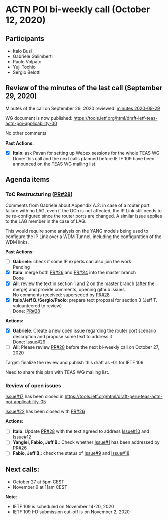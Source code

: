 # ACTN POI bi-weekly call (October 12, 2020)

## Participants
- Italo Busi
- Gabriele Galimberti
- Paolo Volpato
- Yuji Tochio
- Sergio Belotti

## Review of the minutes of the last call (September 29, 2020)

Minutes of the call on September 29, 2020 reviewed: [minutes 2020-09-29](https://github.com/FabioPeruzzini/actn-poi/blob/master/minutes/minutes%202020-09-29.md)

WG document is now published: https://tools.ietf.org/html/draft-ietf-teas-actn-poi-applicability-00

No other comments

**Past Actions:**
- [x] __Italo__: ask Pavan for setting up Webex sessions for the whole TEAS WG\
Done: this call and the next calls planned before IETF 109 have been announced on the TEAS WG mailing list.

## Agenda items

### ToC Restructuring ([PR#28](https://github.com/FabioPeruzzini/actn-poi/pull/28))

Comments from Gabriele about Appendix A.2: in case of a router port failure with no LAG, even if the OCh is not affected, the IP Link still needs to be re-configured since the router ports are changed. A similar issue applies to the LAG member in the case of LAG.

This would require some analysis on the YANG models being used to configure the IP Link over a WDM Tunnel, including the configuration of the WDM links.

**Past Actions:**
- [ ] __Gabriele__: check if some IP experts can also join the work\
Pending
- [x] __Italo__: merge both [PR#26](https://github.com/FabioPeruzzini/actn-poi/pull/26) and [PR#24](https://github.com/FabioPeruzzini/actn-poi/pull/24) into the master branch\
Done
- [x] __All__: review the text in section 1 and 2 on the master branch (after the merge) and provide comments, opening github issues\
No comments received: superseded by [PR#28](https://github.com/FabioPeruzzini/actn-poi/pull/28)
- [x] __Italo/Jeff B./Sergio/Paolo__: prepare text proposal for section 3 (Jeff T. volounteered to review)\
Done: [PR#28](https://github.com/FabioPeruzzini/actn-poi/pull/28)

**Actions:**
- [x] __Gabriele__: Create a new open issue regarding the router port scenario description and propose some text to address it\
Done: [Issue#29](https://github.com/FabioPeruzzini/actn-poi/issues/29)
- [ ] __All__: Please review [PR#28](https://github.com/FabioPeruzzini/actn-poi/pull/28) before the next bi-weekly call on October 27, 2020

Target: finalize the review and publish this draft as -01 for IETF 109.

Need to share this plan with TEAS WG mailing list.

### Review of open issues

[Issue#17](https://github.com/FabioPeruzzini/actn-poi/issues/17) has been closed in https://tools.ietf.org/html/draft-peru-teas-actn-poi-applicability-05

[Issue#22](https://github.com/FabioPeruzzini/actn-poi/issues/22) has been closed with [PR#26](https://github.com/FabioPeruzzini/actn-poi/pull/26)

**Actions:**
- [ ] __Italo__: Update [PR#28](https://github.com/FabioPeruzzini/actn-poi/pull/28) with the text agreed to address [Issue#10](https://github.com/FabioPeruzzini/actn-poi/issues/10) and [Issue#12](https://github.com/FabioPeruzzini/actn-poi/issues/12)
- [ ] __Yanglei, Fabio, Jeff B.__: Check whether [Issue#1](https://github.com/FabioPeruzzini/actn-poi/issues/1) has been addressed by [PR#26](https://github.com/FabioPeruzzini/actn-poi/pull/26)
- [ ] __Fabio, Jeff B.__: check the status of [Issue#9](https://github.com/FabioPeruzzini/actn-poi/issues/9) and [Issue#18](https://github.com/FabioPeruzzini/actn-poi/issues/18)

## Next calls:
- October 27 at 5pm CEST
- November 9 at 11am CEST

__Note__:
- IETF 109 is scheduled on November 14-20, 2020
- IETF 109 I-D submission cut-off is on November 2, 2020
